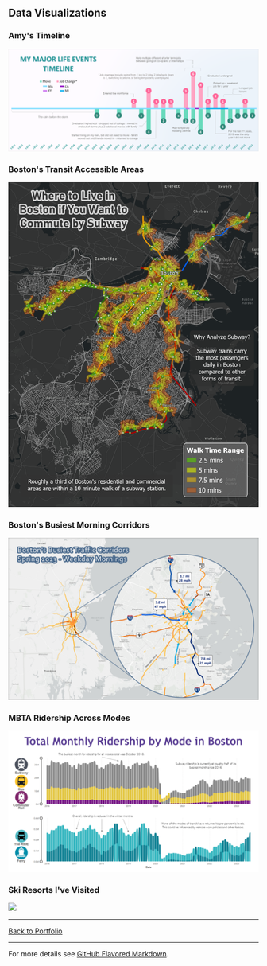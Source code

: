 <!-- ## This can be your internal website page / project page

**Project description:** Lorem ipsum dolor sit amet, consectetur adipiscing elit, sed do eiusmod tempor incididunt ut labore et dolore magna aliqua. Ut enim ad minim veniam, quis nostrud exercitation ullamco laboris nisi ut aliquip ex ea commodo consequat. Duis aute irure dolor in reprehenderit in voluptate velit esse cillum dolore eu fugiat nulla pariatur. Excepteur sint occaecat cupidatat non proident, sunt in culpa qui officia deserunt mollit anim id est laborum.

### 1. Suggest hypotheses about the causes of observed phenomena

Sed ut perspiciatis unde omnis iste natus error sit voluptatem accusantium doloremque laudantium, totam rem aperiam, eaque ipsa quae ab illo inventore veritatis et quasi architecto beatae vitae dicta sunt explicabo. 

```javascript
if (isAwesome){
  return true
}
```

### 2. Assess assumptions on which statistical inference will be based

```javascript
if (isAwesome){
  return true
}
```

### 3. Support the selection of appropriate statistical tools and techniques

<img src="images/dummy_thumbnail.jpg?raw=true"/>

### 4. Provide a basis for further data collection through surveys or experiments

Sed ut perspiciatis unde omnis iste natus error sit voluptatem accusantium doloremque laudantium, totam rem aperiam, eaque ipsa quae ab illo inventore veritatis et quasi architecto beatae vitae dicta sunt explicabo.  -->

## Data Visualizations

### Amy's Timeline
<img src="images/amys_timeline.png?raw=true"/>

### Boston's Transit Accessible Areas
<img src="images/Commute_Proj3_v4.png?raw=true"/>

### Boston's Busiest Morning Corridors
<img src="images/BostonsCorridors_Proj3.png?raw=true"/>

### MBTA Ridership Across Modes
<img src="images/MBTARidership_Proj3.png?raw=true"/>

### Ski Resorts I've Visited
<img src="images/MySkiResorts.png?raw=true"/>

---

[Back to Portfolio](/atibbetts)

---
For more details see [GitHub Flavored Markdown](https://guides.github.com/features/mastering-markdown/).
